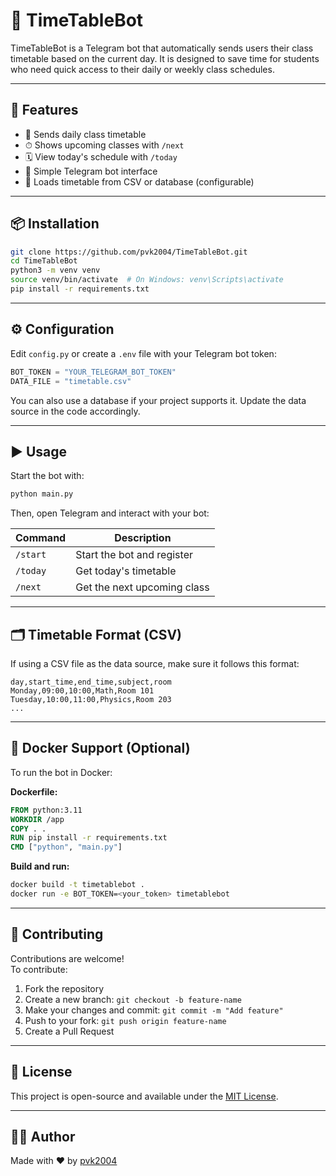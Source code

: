# 📅 TimeTableBot

TimeTableBot is a Telegram bot that automatically sends users their class timetable based on the current day. It is designed to save time for students who need quick access to their daily or weekly class schedules.

---

## 🚀 Features

- 📆 Sends daily class timetable
- ⏱ Shows upcoming classes with `/next`
- 🗓 View today's schedule with `/today`
- 🤖 Simple Telegram bot interface
- 🧾 Loads timetable from CSV or database (configurable)

---

## 📦 Installation

```bash
git clone https://github.com/pvk2004/TimeTableBot.git
cd TimeTableBot
python3 -m venv venv
source venv/bin/activate  # On Windows: venv\Scripts\activate
pip install -r requirements.txt
```

---

## ⚙️ Configuration

Edit `config.py` or create a `.env` file with your Telegram bot token:

```python
BOT_TOKEN = "YOUR_TELEGRAM_BOT_TOKEN"
DATA_FILE = "timetable.csv"
```

You can also use a database if your project supports it. Update the data source in the code accordingly.

---

## ▶️ Usage

Start the bot with:

```bash
python main.py
```

Then, open Telegram and interact with your bot:

| Command     | Description                    |
|-------------|--------------------------------|
| `/start`    | Start the bot and register     |
| `/today`    | Get today's timetable          |
| `/next`     | Get the next upcoming class    |

---

## 🗂 Timetable Format (CSV)

If using a CSV file as the data source, make sure it follows this format:

```csv
day,start_time,end_time,subject,room
Monday,09:00,10:00,Math,Room 101
Tuesday,10:00,11:00,Physics,Room 203
...
```

---

## 🐳 Docker Support (Optional)

To run the bot in Docker:

**Dockerfile:**
```dockerfile
FROM python:3.11
WORKDIR /app
COPY . .
RUN pip install -r requirements.txt
CMD ["python", "main.py"]
```

**Build and run:**
```bash
docker build -t timetablebot .
docker run -e BOT_TOKEN=<your_token> timetablebot
```

---

## 🤝 Contributing

Contributions are welcome!  
To contribute:

1. Fork the repository
2. Create a new branch: `git checkout -b feature-name`
3. Make your changes and commit: `git commit -m "Add feature"`
4. Push to your fork: `git push origin feature-name`
5. Create a Pull Request

---

## 📄 License

This project is open-source and available under the [MIT License](LICENSE).

---

## 🙋‍♂️ Author

Made with ❤️ by [pvk2004](https://github.com/pvk2004)
